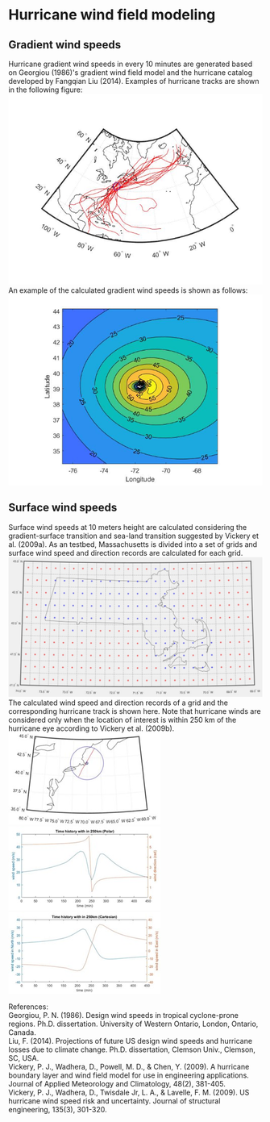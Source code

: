 # Hurricane wind field modeling
## Gradient wind speeds
Hurricane gradient wind speeds in every 10 minutes are generated based on Georgiou (1986)'s gradient wind field model and the hurricane catalog developed by Fangqian Liu (2014). Examples of hurricane tracks are shown in the following figure:  
![Alt text](/assets/Figure1.jpg?raw=true "Hurricane tracks")  
An example of the calculated gradient wind speeds is shown as follows:  
![Alt text](/assets/Figure2.jpg?raw=true "Hurricane wind fields (m/s)")  
## Surface wind speeds
Surface wind speeds at 10 meters height are calculated considering the gradient-surface transition and sea-land transition suggested by Vickery et al. (2009a). As an testbed, Massachusetts is divided into a set of grids and surface wind speed and direction records are calculated for each grid.  
![Alt text](/assets/Figure3.jpg?raw=true "Grids of Massachusetts")  
The calculated wind speed and direction records of a grid and the corresponding hurricane track is shown here. Note that hurricane winds are considered only when the location of interest is within 250 km of the hurricane eye according to Vickery et al. (2009b).  
![Alt text](/assets/Figure4.jpg?raw=true "The hurricane track within 250 km of the location of interest")  
![Alt text](/assets/Figure5.jpg?raw=true "Wind speed and direction records")  
![Alt text](/assets/Figure6.jpg?raw=true "Wind speed in North and East directions")  

References:  
Georgiou, P. N. (1986). Design wind speeds in tropical cyclone-prone regions. Ph.D. dissertation. University of Western Ontario, London, Ontario, Canada.  
Liu, F. (2014). Projections of future US design wind speeds and hurricane losses due to climate change. Ph.D. dissertation, Clemson Univ., Clemson, SC, USA.  
Vickery, P. J., Wadhera, D., Powell, M. D., & Chen, Y. (2009). A hurricane boundary layer and wind field model for use in engineering applications. Journal of Applied Meteorology and Climatology, 48(2), 381-405.  
Vickery, P. J., Wadhera, D., Twisdale Jr, L. A., & Lavelle, F. M. (2009). US hurricane wind speed risk and uncertainty. Journal of structural engineering, 135(3), 301-320.